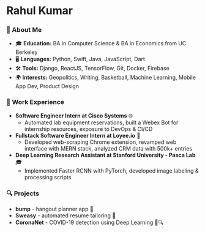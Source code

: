 # Rahul Kumar

### 🌟 About Me
- 🎓 **Education:** BA in Computer Science & BA in Economics from UC Berkeley
- 🖥️ **Languages:** Python, Swift, Java, JavaScript, Dart
- 🛠️ **Tools:** Django, ReactJS, TensorFlow, Git, Docker, Firebase
- 🌍 **Interests:** Geopolitics, Writing, Basketball, Machine Learning, Mobile App Dev, Product Design

### 🚀 Work Experience
- **Software Engineer Intern at Cisco Systems** 🌐
  - Automated lab equipment reservations, built a Webex Bot for internship resources, exposure to DevOps & CI/CD   
- **Fullstack Software Engineer Intern at Loyee.io** 🌉
  - Developed web-scraping Chrome extension, revamped web interface with MERN stack, analyzed CRM data with 500k+ entries
- **Deep Learning Research Assistant at Stanford University - Pasca Lab** 🎓
  - Implemented Faster RCNN with PyTorch, developed image labeling & processing scripts

### 🔍 Projects
- **bump** - hangout planner app 📱
- **Sweasy** - automated resume tailoring 📜
- **CoronaNet** - COVID-19 detection using Deep Learning 🦠🔍
